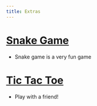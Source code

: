 ```yaml
---
title: Extras
---
```


# [Snake Game](_posts/2023-08-30-Snake.md)
- Snake game is a very fun game

# [Tic Tac Toe](_posts/2023-08-29-tictactoe.md)
- Play with a friend!
